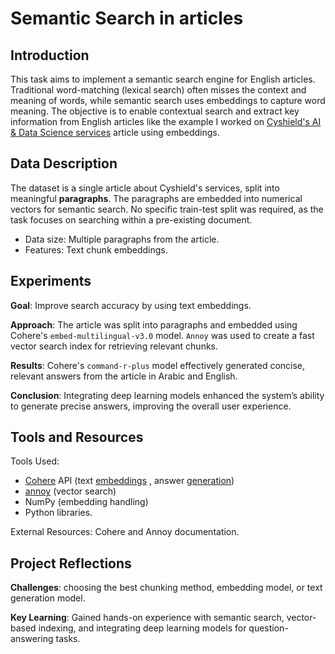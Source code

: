 # Semantic Search in articles

## Introduction
This task aims to implement a semantic search engine for English articles. Traditional word-matching (lexical search) often misses the context and meaning of words, while semantic search uses embeddings to capture word meaning. The objective is to enable contextual search and extract key information from English articles like the example I worked on [Cyshield's AI & Data Science services](https://cyshield.com/AIDS) article using embeddings.

## Data Description
The dataset is a single article about Cyshield's services, split into meaningful **paragraphs**. The paragraphs are embedded into numerical vectors for semantic search. No specific train-test split was required, as the task focuses on searching within a pre-existing document.

  - Data size: Multiple paragraphs from the article.
  - Features: Text chunk embeddings.

## Experiments
**Goal**: Improve search accuracy by using text embeddings.

**Approach**: The article was split into paragraphs and embedded using Cohere's `embed-multilingual-v3.0` model.
`Annoy` was used to create a fast vector search index for retrieving relevant chunks.

**Results**: Cohere's `command-r-plus` model effectively generated concise, relevant answers from the article in Arabic and English.

**Conclusion**: Integrating deep learning models enhanced the system’s ability to generate precise answers, improving the overall user experience.

## Tools and Resources
Tools Used: 
  - [Cohere](https://docs.cohere.com/) API (text [embeddings](https://dashboard.cohere.com/playground/embed) , answer [generation](https://dashboard.cohere.com/playground/generate))
  - [annoy](https://github.com/spotify/annoy) (vector search)
  - NumPy (embedding handling)
  - Python libraries.

External Resources: Cohere and Annoy documentation.


## Project Reflections
**Challenges**: choosing the best chunking method, embedding model, or text generation model.

**Key Learning**: Gained hands-on experience with semantic search, vector-based indexing, and integrating deep learning models for question-answering tasks.
